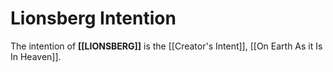 # Lionsberg Intention

The intention of **[[LIONSBERG]]** is the [[Creator's Intent]], [[On Earth As it Is In Heaven]]. 


